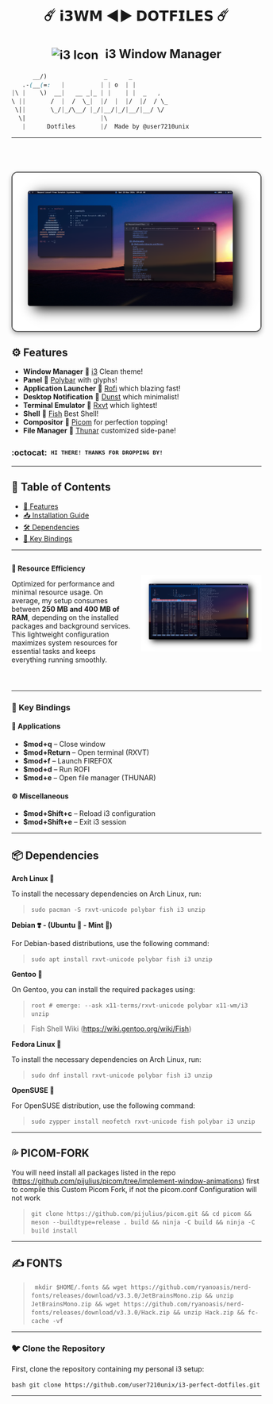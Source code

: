 <div align="center">
  <h1>☄️ <strong>𝗶𝟯𝗪𝗠 ◄► 𝗗𝗢𝗧𝗙𝗜𝗟𝗘𝗦</strong> ☄️</h1>
</div>


<div align="center">
  <h2 style="font-size: 24px;">
    <strong> <a href="https://i3wm.org/" style="text-decoration: none; color: inherit;">
      <img src="https://i3wm.org/favicon.ico" alt="i3 Icon" style="vertical-align: middle; width: 24px; height: 24px; margin-right: 8px;">
      i3 Window Manager</a> 
    </strong>
  </h2>
</div>


```css
      __/)   ‌‌‌‌‬‬‬‍ ‌‌‌‌‌‬‌‌   ‌‌‌‌‌﻿‌‬ ‌‌‌‌‌﻿‌‌‌‌‌‌‌﻿‌‬        ‌‌‌‌‌﻿‌‬_      ‌‌‌‌‌‬‌‌_       ‌‌‌‌‍‬﻿﻿  ‌‌‌‌‍﻿‍﻿ 
   .‌‌‌‌‍‬﻿‌-(_‌‌‌‌‌﻿‍‌_(=:   |   ‌‌‌‌‍‬‌﻿   ‌‌‌‌‍‬‍‍   ‌‌‌‌‌‬‌‌ | | o  | |     ‌‌‌‌‌﻿﻿‌    
‌‌‌‌‍‬‌‍|\ |    \) ‌‌‌‌‍‬﻿‌ _‌‌‌‌‍﻿‍‌_| ‌‌‌‌‍‬‍‍  __ ‌‌‌‌‍﻿‌‬_|‌‌‌‌‍‬﻿‬_ | |‌‌‌‌‍‬‌‍    |‌‌‌‌‍﻿‍‌ |  _ ‌‌‌‌‍‬‍‍  , ‌‌‌‌‌‬﻿‍ 
‌‌‌‌‍﻿‌﻿\‌‌‌‌‍‬‍‍ ||       / ‌‌‌‌‌﻿‍﻿ ‌‌‌‌‍‬‍‍|  /  \_|  |/‌‌‌‌‍‬﻿‬  |  |/  |/  / \‌‌‌‌‍‌‌‌‌‌‌‌‍﻿‌‌_
 \||     ‌‌‌‌‍‬﻿‍  \_/|_/\__/ |_‌‌‌‌‌‬﻿‬/‌‌‌‌‍‬﻿‍|__/|_‌‌‌‌‍‬‍‍/|__/‌‌‌‌‌﻿﻿‬|__/ \/ 
  \|                     |\                 
   |      Dotfiles       |/  Made by @user7210unix
```
---

<h1>
      <img src="showcase/lfs1.png" align="right" alt="Rice Setup Preview" width="500" style="display: block; margin: 29px auto; border: 2px solid #555; border-radius: 12px; box-shadow: 0 4px 10px rgba(0, 0, 0, 0.3);">
</div>
</div> 
  
## ⚙️ Features
- **Window Manager** :bento: [i3](https://i3wm.org/) Clean theme!
- **Panel** :blossom: [Polybar](https://github.com/polybar/polybar) with glyphs!
- **Application Launcher** :rocket: [Rofi](https://github.com/davatorium/rofi) which blazing fast!
- **Desktop Notification** :herb: [Dunst](https://github.com/dunst-project/dunst) which minimalist!
- **Terminal Emulator** :leaves: [Rxvt](http://software.schmorp.de/pkg/rxvt-unicode.html) which lightest!
- **Shell** :shell: [Fish](https://fishshell.com/) Best Shell!
- **Compositor** :shaved_ice: [Picom](https://github.com/yshui/picom) for perfection topping!
- **File Manager** :flower_playing_cards: [Thunar](https://docs.xfce.org/xfce/thunar/start) customized side-pane!

### :octocat: ‎ <sup><sub><samp>HI THERE! THANKS FOR DROPPING BY!</samp></sub></sup>

---

## 📑 Table of Contents

- [🚀 Features](#features)
- [📥 Installation Guide](#installation-guide)
- [🛠️ Dependencies](#dependencies)
- [🔑 Key Bindings](#key-bindings)

---

<div style="display: flex; align-items: center; margin-bottom: 40px;">
  <div style="flex: 1; padding-right: 20px;">
    <p><strong>🚀 Resource Efficiency</strong></p>
    <p>Optimized for performance and minimal resource usage. On average, my setup consumes between <strong>250 MB and 400 MB of RAM</strong>, depending on the installed packages and background services. This lightweight configuration maximizes system resources for essential tasks and keeps everything running smoothly.</p>
  </div>
  <div style="flex: 1;">
    <img src="showcase/lfs2.png" alt="Memory Usage Graph" width="800">
  </div>
</div>

---
### 🔑 Key Bindings

#### 📱 **Applications**

- **$mod+q** – Close window  
- **$mod+Return** – Open terminal (RXVT)  
- **$mod+f** – Launch FIREFOX  
- **$mod+d** – Run ROFI  
- **$mod+e** – Open file manager (THUNAR)  

#### ⚙️ **Miscellaneous**

- **$mod+Shift+c** – Reload i3 configuration  
- **$mod+Shift+e** – Exit i3 session

---

## 📦 Dependencies


**Arch Linux 🔷**

To install the necessary dependencies on Arch Linux, run:

> ```sudo pacman -S rxvt-unicode polybar fish i3 unzip```

**Debian ❣️ - (Ubuntu 🍊 - Mint 🍏)**

For Debian-based distributions, use the following command:


> ```sudo apt install rxvt-unicode polybar fish i3 unzip```

**Gentoo 🧼**

On Gentoo, you can install the required packages using:


> ```root # emerge: --ask x11-terms/rxvt-unicode polybar x11-wm/i3 unzip```

 > Fish Shell Wiki
    (https://wiki.gentoo.org/wiki/Fish)

**Fedora Linux 🌊**

To install the necessary dependencies on Arch Linux, run:

> ```sudo dnf install rxvt-unicode polybar fish i3 unzip```

**OpenSUSE 🦎**

For OpenSUSE distribution, use the following command:



> ```sudo zypper install neofetch rxvt-unicode fish polybar i3 unzip ```

---

## 💦 PICOM-FORK
You will need install all packages listed in the repo (https://github.com/pijulius/picom/tree/implement-window-animations) first to compile this Custom Picom Fork, if not the picom.conf Configuration will not work

> ```git clone https://github.com/pijulius/picom.git && cd picom && meson --buildtype=release . build && ninja -C build && ninja -C build install```

---

## ✍️ FONTS
> ``` mkdir $HOME/.fonts && wget https://github.com/ryanoasis/nerd-fonts/releases/download/v3.3.0/JetBrainsMono.zip && unzip JetBrainsMono.zip && wget https://github.com/ryanoasis/nerd-fonts/releases/download/v3.3.0/Hack.zip && unzip Hack.zip && fc-cache -vf```

---


### 🐦 Clone the Repository 
First, clone the repository containing my personal i3 setup:

```bash git clone https://github.com/user7210unix/i3-perfect-dotfiles.git```

---
